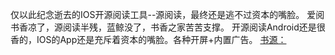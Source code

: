 仅以此纪念逝去的IOS开源阅读工具--源阅读，最终还是逃不过资本的嘴脸。
爱阅书香凉了，源阅读半残，蓝鲸没了，书香之家苦苦支撑。
开源阅读Android还是很香的，IOS的App还是充斥着资本的嘴脸。各种开屏+内置广告。
[书源：](https://github.com/lgl1227/IOS-aiyueshuxiang/raw/master/share.json)
